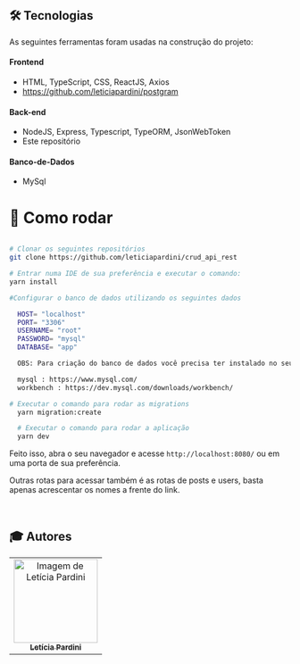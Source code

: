 
## 🛠 Tecnologias

As seguintes ferramentas foram usadas na construção do projeto:

#### **Frontend** 
- HTML, TypeScript, CSS, ReactJS, Axios
- https://github.com/leticiapardini/postgram

#### **Back-end**
- NodeJS, Express, Typescript, TypeORM, JsonWebToken
- Este repositório

#### **Banco-de-Dados**
- MySql

# 👷 Como rodar

```bash

# Clonar os seguintes repositórios
git clone https://github.com/leticiapardini/crud_api_rest

# Entrar numa IDE de sua preferência e executar o comando:
yarn install

#Configurar o banco de dados utilizando os seguintes dados

  HOST= "localhost"
  PORT= "3306"
  USERNAME= "root"
  PASSWORD= "mysql"
  DATABASE= "app"

  OBS: Para criação do banco de dados você precisa ter instalado no seu computador o mysql e o workbench, segue os links a baixo para instalação

  mysql : https://www.mysql.com/
  workbench : https://dev.mysql.com/downloads/workbench/

# Executar o comando para rodar as migrations
  yarn migration:create

  # Executar o comando para rodar a aplicação
  yarn dev

```

Feito isso, abra o seu navegador e acesse `http://localhost:8080/`
ou em uma porta de sua preferência.

Outras rotas para acessar também é as rotas de posts e users, basta apenas acrescentar os nomes a frente do link.


<br>

## :mortar_board: Autores

<table>
    <tr>
        <td align="center">
            <a href="https://github.com/leticiapardini">
                <img src="https://avatars.githubusercontent.com/u/97961576?v=4.png" width="150px;" alt="Imagem de Letícia Pardini" />
                <br />
                <sub><b>Letícia Pardini</b></sub>
            </a>
        </td>
    </tr>
</table>

